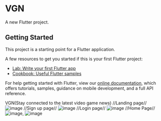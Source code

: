 # VGN

A new Flutter project.

## Getting Started

This project is a starting point for a Flutter application.

A few resources to get you started if this is your first Flutter project:

- [Lab: Write your first Flutter app](https://flutter.dev/docs/get-started/codelab)
- [Cookbook: Useful Flutter samples](https://flutter.dev/docs/cookbook)

For help getting started with Flutter, view our
[online documentation](https://flutter.dev/docs), which offers tutorials,
samples, guidance on mobile development, and a full API reference.

VGN(Stay connected to the latest video game news)
//Landing page// ![image](https://user-images.githubusercontent.com/72686609/150094683-7d785e4c-6a92-4e91-a50e-3f7f0ef9c8bf.png)
//Sign up page// ![image](https://user-images.githubusercontent.com/72686609/150094736-d12328ac-b4f4-4d06-9039-af50d9dbf2b1.png)
//Login page// ![image](https://user-images.githubusercontent.com/72686609/150094791-9aa02b0a-ab5c-44e8-9621-2638e861ba45.png)
//Home Page// ![image](https://user-images.githubusercontent.com/72686609/150094335-a8b9748f-f8f4-4044-b4c7-8c1064ce6360.png),
![image](https://user-images.githubusercontent.com/72686609/150094539-e88b0f9c-e1f4-4c02-a17a-a63493db55bc.png)





